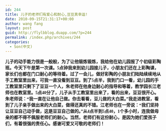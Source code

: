 ```yaml
---
id: 244
title: 儿子的老师们有爱心和耐心,豆豆真幸运!
date: 2010-09-15T21:31:17+00:00
author: wang fang
layout: post
guid: http://flylbblog.duapp.com/?p=244
permalink: /index.php/archives/244
categories:
  - Son(中文)
---
```

<span style="font-family: 楷体_GB2312;"><strong>儿子的动手能力很是一般般，为了让他锻炼锻炼，我给他在幼儿园报了个初级彩陶班。今天下午是第一次课。5点钟我来到幼儿园接儿子，小朋友们还在上彩陶课，家长们也都在门口耐心的等待着。过了一会儿，做好彩陶的小朋友们陆陆续续地从手工教室里出来，可我一直没看到豆豆。到了5点半，我到门口一看，幼儿园的手工教室里只剩下了豆豆一个人，朱老师在他身边耐心的指导和等着，教学园长江老师也在教室里。5点40分了，儿子从手工教室里出来了，看的出来，豆豆很开心。朱老师说：“我一直在让他自己做。你去看看，豆儿做的大白菜。”我走进教室，看到了儿子亲手做出来的大白菜，做得还真的不错。江老师也在一旁说：“我们坚持让豆豆自己动手做，这是豆豆自己做的。”从4点半到5点40，1个多小时，连我做母亲的都不得不佩服老师们的耐心。当然，老师们有这份耐心，是因为她们爱孩子们，有着很强的责任心。感谢可爱又可敬的老师们！</strong></span>
